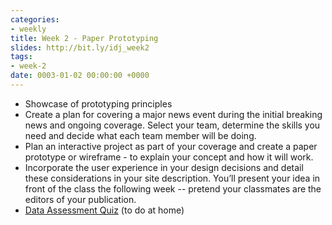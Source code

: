 ```yaml
---
categories:
- weekly
title: Week 2 - Paper Prototyping
slides: http://bit.ly/idj_week2
tags:
- week-2
date: 0003-01-02 00:00:00 +0000
---
```


- Showcase of prototyping principles
- Create a plan for covering a major news event during the initial breaking news and ongoing coverage. Select your team, determine  the skills you need and decide what each team member will be doing.
- Plan an interactive project as part of your coverage and create a paper prototype or wireframe - to explain your concept and how it will work.
- Incorporate the user experience  in your design decisions and detail these considerations in your site description. You’ll present your idea in front of the class the following week -- pretend your classmates are the editors of your publication.
- [Data Assessment Quiz](http://bit.ly/idjdataquiz) (to do at home)

